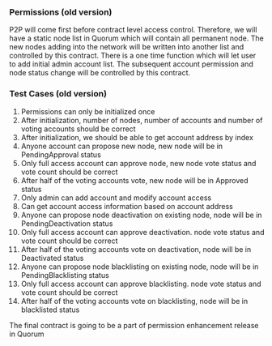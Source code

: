 ### Permissions (old version)
P2P will come first before contract level access control. Therefore, we will have a static node list in Quorum which will contain all permanent node. The new nodes adding into the network will be written into another list and controlled by this contract.
There is a one time function which will let user to add initial admin account list. The subsequent account permission and node status change will be controlled by this contract.

### Test Cases (old version)
1. Permissions can only be initialized once
2. After initialization, number of nodes, number of accounts and number of voting accounts should be correct
3. After initialization, we should be able to get account address by index
4. Anyone account can propose new node, new node will be in PendingApproval status
5. Only full access account can approve node, new node vote status and vote count should be correct
6. After half of the voting accounts vote, new node will be in Approved status
7. Only admin can add account and modify account access
8. Can get account access information based on account address
9. Anyone can propose node deactivation on existing node, node will be in PendingDeactivation status
10. Only full access account can approve deactivation. node vote status and vote count should be correct
11. After half of the voting accounts vote on deactivation, node will be in Deactivated status
12. Anyone can propose node blacklisting on existing node, node will be in PendingBlacklisting status
13. Only full access account can approve blacklisting. node vote status and vote count should be correct
14. After half of the voting accounts vote on blacklisting, node will be in blacklisted status

The final contract is going to be a part of permission enhancement release in Quorum
